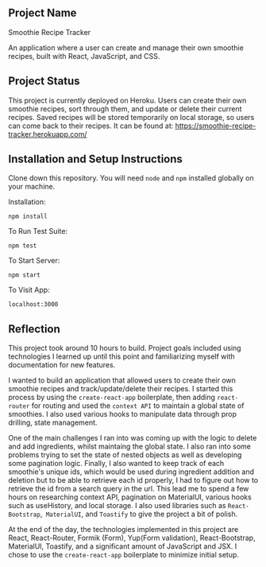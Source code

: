 ## Project Name

Smoothie Recipe Tracker

An application where a user can create and manage their own smoothie recipes, built with React, JavaScript, and CSS.

## Project Status

This project is currently deployed on Heroku. Users can create their own smoothie recipes, sort through them, and update or delete their current recipes. Saved recipes will be stored temporarily on local storage, so users can come back to their recipes. It can be found at: https://smoothie-recipe-tracker.herokuapp.com/

## Installation and Setup Instructions

Clone down this repository. You will need `node` and `npm` installed globally on your machine.

Installation:

`npm install`

To Run Test Suite:

`npm test`

To Start Server:

`npm start`

To Visit App:

`localhost:3000`

## Reflection

This project took around 10 hours to build. Project goals included using technologies I learned up until this point and familiarizing myself with documentation for new features.

I wanted to build an application that allowed users to create their own smoothie recipes and track/update/delete their recipes. I started this process by using the `create-react-app` boilerplate, then adding `react-router` for routing and used the `context API` to maintain a global state of smoothies. I also used various hooks to manipulate data through prop drilling, state management.

One of the main challenges I ran into was coming up with the logic to delete and add ingredients, whilst maintaing the global state. I also ran into some problems trying to set the state of nested objects as well as developing some pagination logic. Finally, I also wanted to keep track of each smoothie's unique ids, which would be used during ingredient addition and deletion but to be able to retrieve each id properly, I had to figure out how to retrieve the id from a search query in the url. This lead me to spend a few hours on researching context API, pagination on MaterialUI, various hooks such as useHistory, and local storage. I also used libraries such as `React-Bootstrap`,` MaterialUI`, and `Toastify` to give the project a bit of polish.

At the end of the day, the technologies implemented in this project are React, React-Router, Formik (Form), Yup(Form validation), React-Bootstrap, MaterialUI, Toastify, and a significant amount of JavaScript and JSX. I chose to use the `create-react-app` boilerplate to minimize initial setup.
